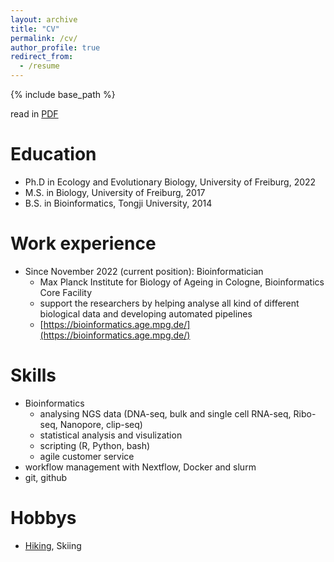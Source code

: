```yaml
---
layout: archive
title: "CV"
permalink: /cv/
author_profile: true
redirect_from:
  - /resume
---
```


{% include base_path %}

read in [PDF](../files/cv_Wang.pdf)

Education
======
* Ph.D in Ecology and Evolutionary Biology, University of Freiburg, 2022 
* M.S. in Biology, University of Freiburg, 2017
* B.S. in Bioinformatics, Tongji University, 2014

Work experience
======
* Since November 2022 (current position): Bioinformatician
  * Max Planck Institute for Biology of Ageing in Cologne, Bioinformatics Core Facility
  * support the researchers by helping analyse all kind of different biological data and developing automated pipelines
  * [https://bioinformatics.age.mpg.de/](https://bioinformatics.age.mpg.de/)

Skills
======
* Bioinformatics
  * analysing NGS data (DNA-seq, bulk and single cell RNA-seq, Ribo-seq, Nanopore, clip-seq)
  * statistical analysis and visulization
  * scripting (R, Python, bash)
  * agile customer service
* workflow management with Nextflow, Docker and slurm
* git, github

<!--

Publications
======
  <ul>{% for post in site.publications %}
    {% include archive-single-cv.html %}
  {% endfor %}</ul>
  
Talks
======
  <ul>{% for post in site.talks %}
    {% include archive-single-talk-cv.html %}
  {% endfor %}</ul>
  
Teaching
======
  <ul>{% for post in site.teaching %}
    {% include archive-single-cv.html %}
  {% endfor %}</ul>
-->
  
Hobbys
======
* [Hiking](../images/hiking.png), Skiing
